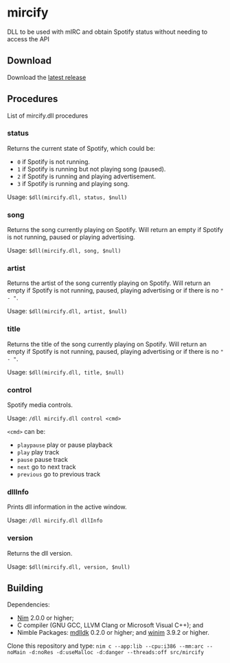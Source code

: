 # mircify
DLL to be used with mIRC and obtain Spotify status without needing to access the API

## Download
Download the [latest release](https://github.com/rockcavera/nim-mircify/releases/latest)

## Procedures
List of mircify.dll procedures

### status
Returns the current state of Spotify, which could be:
- `0` if Spotify is not running.
- `1` if Spotify is running but not playing song (paused).
- `2` if Spotify is running and playing advertisement.
- `3` if Spotify is running and playing song.

Usage: `$dll(mircify.dll, status, $null)`

### song
Returns the song currently playing on Spotify. Will return an empty if Spotify is not running, paused or playing advertising.

Usage: `$dll(mircify.dll, song, $null)`

### artist
Returns the artist of the song currently playing on Spotify. Will return an empty if Spotify is not running, paused, playing advertising or if there is no `" - "`.

Usage: `$dll(mircify.dll, artist, $null)`

### title
Returns the title of the song currently playing on Spotify. Will return an empty if Spotify is not running, paused, playing advertising or if there is no `" - "`.

Usage: `$dll(mircify.dll, title, $null)`

### control
Spotify media controls.

Usage: `/dll mircify.dll control <cmd>`

`<cmd>` can be:
- `playpause` play or pause playback
- `play` play track
- `pause` pause track
- `next` go to next track
- `previous` go to previous track

### dllInfo
Prints dll information in the active window.

Usage: `/dll mircify.dll dllInfo`

### version
Returns the dll version.

Usage: `$dll(mircify.dll, version, $null)`

## Building
Dependencies:
- [Nim](https://nim-lang.org/) 2.0.0 or higher;
- C compiler (GNU GCC, LLVM Clang or Microsoft Visual C++); and
- Nimble Packages: [mdlldk](https://github.com/rockcavera/nim-mdlldk) 0.2.0 or higher; and [winim](https://github.com/khchen/winim) 3.9.2 or higher.

Clone this repository and type: `nim c --app:lib --cpu:i386 --mm:arc --noMain -d:noRes -d:useMalloc -d:danger --threads:off src/mircify`
